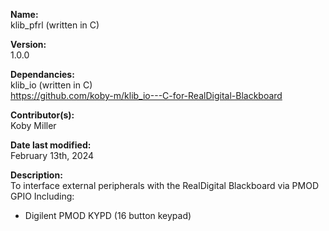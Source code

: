 **Name:**                
klib_pfrl (written in C)

**Version:**            
1.0.0

**Dependancies:**       
klib_io (written in C)<br>
https://github.com/koby-m/klib_io---C-for-RealDigital-Blackboard

**Contributor(s):**     
Koby Miller

**Date last modified:**   
February 13th, 2024

**Description:**        
To interface external peripherals with the RealDigital Blackboard via PMOD GPIO 
Including:<br>
- Digilent PMOD KYPD (16 button keypad)
